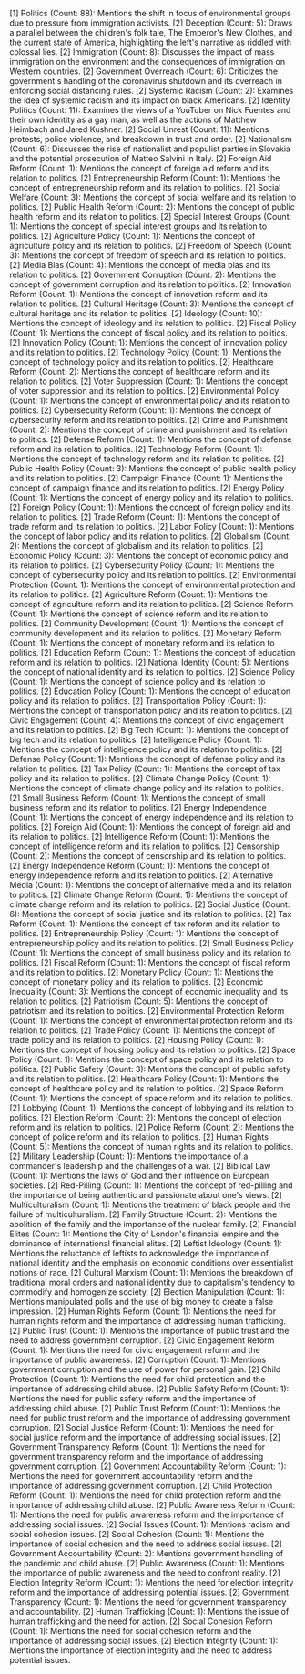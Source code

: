 [1] Politics (Count: 88): Mentions the shift in focus of environmental groups due to pressure from immigration activists.
	[2] Deception (Count: 5): Draws a parallel between the children's folk tale, The Emperor's New Clothes, and the current state of America, highlighting the left's narrative as riddled with colossal lies.
	[2] Immigration (Count: 8): Discusses the impact of mass immigration on the environment and the consequences of immigration on Western countries.
	[2] Government Overreach (Count: 6): Criticizes the government's handling of the coronavirus shutdown and its overreach in enforcing social distancing rules.
	[2] Systemic Racism (Count: 2): Examines the idea of systemic racism and its impact on black Americans.
	[2] Identity Politics (Count: 11): Examines the views of a YouTuber on Nick Fuentes and their own identity as a gay man, as well as the actions of Matthew Heimbach and Jared Kushner.
	[2] Social Unrest (Count: 11): Mentions protests, police violence, and breakdown in trust and order.
	[2] Nationalism (Count: 6): Discusses the rise of nationalist and populist parties in Slovakia and the potential prosecution of Matteo Salvini in Italy.
	[2] Foreign Aid Reform (Count: 1): Mentions the concept of foreign aid reform and its relation to politics.
	[2] Entrepreneurship Reform (Count: 1): Mentions the concept of entrepreneurship reform and its relation to politics.
	[2] Social Welfare (Count: 3): Mentions the concept of social welfare and its relation to politics.
	[2] Public Health Reform (Count: 2): Mentions the concept of public health reform and its relation to politics.
	[2] Special Interest Groups (Count: 1): Mentions the concept of special interest groups and its relation to politics.
	[2] Agriculture Policy (Count: 1): Mentions the concept of agriculture policy and its relation to politics.
	[2] Freedom of Speech (Count: 3): Mentions the concept of freedom of speech and its relation to politics.
	[2] Media Bias (Count: 4): Mentions the concept of media bias and its relation to politics.
	[2] Government Corruption (Count: 2): Mentions the concept of government corruption and its relation to politics.
	[2] Innovation Reform (Count: 1): Mentions the concept of innovation reform and its relation to politics.
	[2] Cultural Heritage (Count: 3): Mentions the concept of cultural heritage and its relation to politics.
	[2] Ideology (Count: 10): Mentions the concept of ideology and its relation to politics.
	[2] Fiscal Policy (Count: 1): Mentions the concept of fiscal policy and its relation to politics.
	[2] Innovation Policy (Count: 1): Mentions the concept of innovation policy and its relation to politics.
	[2] Technology Policy (Count: 1): Mentions the concept of technology policy and its relation to politics.
	[2] Healthcare Reform (Count: 2): Mentions the concept of healthcare reform and its relation to politics.
	[2] Voter Suppression (Count: 1): Mentions the concept of voter suppression and its relation to politics.
	[2] Environmental Policy (Count: 1): Mentions the concept of environmental policy and its relation to politics.
	[2] Cybersecurity Reform (Count: 1): Mentions the concept of cybersecurity reform and its relation to politics.
	[2] Crime and Punishment (Count: 2): Mentions the concept of crime and punishment and its relation to politics.
	[2] Defense Reform (Count: 1): Mentions the concept of defense reform and its relation to politics.
	[2] Technology Reform (Count: 1): Mentions the concept of technology reform and its relation to politics.
	[2] Public Health Policy (Count: 3): Mentions the concept of public health policy and its relation to politics.
	[2] Campaign Finance (Count: 1): Mentions the concept of campaign finance and its relation to politics.
	[2] Energy Policy (Count: 1): Mentions the concept of energy policy and its relation to politics.
	[2] Foreign Policy (Count: 1): Mentions the concept of foreign policy and its relation to politics.
	[2] Trade Reform (Count: 1): Mentions the concept of trade reform and its relation to politics.
	[2] Labor Policy (Count: 1): Mentions the concept of labor policy and its relation to politics.
	[2] Globalism (Count: 2): Mentions the concept of globalism and its relation to politics.
	[2] Economic Policy (Count: 3): Mentions the concept of economic policy and its relation to politics.
	[2] Cybersecurity Policy (Count: 1): Mentions the concept of cybersecurity policy and its relation to politics.
	[2] Environmental Protection (Count: 1): Mentions the concept of environmental protection and its relation to politics.
	[2] Agriculture Reform (Count: 1): Mentions the concept of agriculture reform and its relation to politics.
	[2] Science Reform (Count: 1): Mentions the concept of science reform and its relation to politics.
	[2] Community Development (Count: 1): Mentions the concept of community development and its relation to politics.
	[2] Monetary Reform (Count: 1): Mentions the concept of monetary reform and its relation to politics.
	[2] Education Reform (Count: 1): Mentions the concept of education reform and its relation to politics.
	[2] National Identity (Count: 5): Mentions the concept of national identity and its relation to politics.
	[2] Science Policy (Count: 1): Mentions the concept of science policy and its relation to politics.
	[2] Education Policy (Count: 1): Mentions the concept of education policy and its relation to politics.
	[2] Transportation Policy (Count: 1): Mentions the concept of transportation policy and its relation to politics.
	[2] Civic Engagement (Count: 4): Mentions the concept of civic engagement and its relation to politics.
	[2] Big Tech (Count: 1): Mentions the concept of big tech and its relation to politics.
	[2] Intelligence Policy (Count: 1): Mentions the concept of intelligence policy and its relation to politics.
	[2] Defense Policy (Count: 1): Mentions the concept of defense policy and its relation to politics.
	[2] Tax Policy (Count: 1): Mentions the concept of tax policy and its relation to politics.
	[2] Climate Change Policy (Count: 1): Mentions the concept of climate change policy and its relation to politics.
	[2] Small Business Reform (Count: 1): Mentions the concept of small business reform and its relation to politics.
	[2] Energy Independence (Count: 1): Mentions the concept of energy independence and its relation to politics.
	[2] Foreign Aid (Count: 1): Mentions the concept of foreign aid and its relation to politics.
	[2] Intelligence Reform (Count: 1): Mentions the concept of intelligence reform and its relation to politics.
	[2] Censorship (Count: 2): Mentions the concept of censorship and its relation to politics.
	[2] Energy Independence Reform (Count: 1): Mentions the concept of energy independence reform and its relation to politics.
	[2] Alternative Media (Count: 1): Mentions the concept of alternative media and its relation to politics.
	[2] Climate Change Reform (Count: 1): Mentions the concept of climate change reform and its relation to politics.
	[2] Social Justice (Count: 6): Mentions the concept of social justice and its relation to politics.
	[2] Tax Reform (Count: 1): Mentions the concept of tax reform and its relation to politics.
	[2] Entrepreneurship Policy (Count: 1): Mentions the concept of entrepreneurship policy and its relation to politics.
	[2] Small Business Policy (Count: 1): Mentions the concept of small business policy and its relation to politics.
	[2] Fiscal Reform (Count: 1): Mentions the concept of fiscal reform and its relation to politics.
	[2] Monetary Policy (Count: 1): Mentions the concept of monetary policy and its relation to politics.
	[2] Economic Inequality (Count: 3): Mentions the concept of economic inequality and its relation to politics.
	[2] Patriotism (Count: 5): Mentions the concept of patriotism and its relation to politics.
	[2] Environmental Protection Reform (Count: 1): Mentions the concept of environmental protection reform and its relation to politics.
	[2] Trade Policy (Count: 1): Mentions the concept of trade policy and its relation to politics.
	[2] Housing Policy (Count: 1): Mentions the concept of housing policy and its relation to politics.
	[2] Space Policy (Count: 1): Mentions the concept of space policy and its relation to politics.
	[2] Public Safety (Count: 3): Mentions the concept of public safety and its relation to politics.
	[2] Healthcare Policy (Count: 1): Mentions the concept of healthcare policy and its relation to politics.
	[2] Space Reform (Count: 1): Mentions the concept of space reform and its relation to politics.
	[2] Lobbying (Count: 1): Mentions the concept of lobbying and its relation to politics.
	[2] Election Reform (Count: 2): Mentions the concept of election reform and its relation to politics.
	[2] Police Reform (Count: 2): Mentions the concept of police reform and its relation to politics.
	[2] Human Rights (Count: 5): Mentions the concept of human rights and its relation to politics.
	[2] Military Leadership (Count: 1): Mentions the importance of a commander's leadership and the challenges of a war.
	[2] Biblical Law (Count: 1): Mentions the laws of God and their influence on European societies.
	[2] Red-Pilling (Count: 1): Mentions the concept of red-pilling and the importance of being authentic and passionate about one's views.
	[2] Multiculturalism (Count: 1): Mentions the treatment of black people and the failure of multiculturalism.
	[2] Family Structure (Count: 2): Mentions the abolition of the family and the importance of the nuclear family.
	[2] Financial Elites (Count: 1): Mentions the City of London's financial empire and the dominance of international financial elites.
	[2] Leftist Ideology (Count: 1): Mentions the reluctance of leftists to acknowledge the importance of national identity and the emphasis on economic conditions over essentialist notions of race.
	[2] Cultural Marxism (Count: 1): Mentions the breakdown of traditional moral orders and national identity due to capitalism's tendency to commodify and homogenize society.
	[2] Election Manipulation (Count: 1): Mentions manipulated polls and the use of big money to create a false impression.
	[2] Human Rights Reform (Count: 1): Mentions the need for human rights reform and the importance of addressing human trafficking.
	[2] Public Trust (Count: 1): Mentions the importance of public trust and the need to address government corruption.
	[2] Civic Engagement Reform (Count: 1): Mentions the need for civic engagement reform and the importance of public awareness.
	[2] Corruption (Count: 1): Mentions government corruption and the use of power for personal gain.
	[2] Child Protection (Count: 1): Mentions the need for child protection and the importance of addressing child abuse.
	[2] Public Safety Reform (Count: 1): Mentions the need for public safety reform and the importance of addressing child abuse.
	[2] Public Trust Reform (Count: 1): Mentions the need for public trust reform and the importance of addressing government corruption.
	[2] Social Justice Reform (Count: 1): Mentions the need for social justice reform and the importance of addressing social issues.
	[2] Government Transparency Reform (Count: 1): Mentions the need for government transparency reform and the importance of addressing government corruption.
	[2] Government Accountability Reform (Count: 1): Mentions the need for government accountability reform and the importance of addressing government corruption.
	[2] Child Protection Reform (Count: 1): Mentions the need for child protection reform and the importance of addressing child abuse.
	[2] Public Awareness Reform (Count: 1): Mentions the need for public awareness reform and the importance of addressing social issues.
	[2] Social Issues (Count: 1): Mentions racism and social cohesion issues.
	[2] Social Cohesion (Count: 1): Mentions the importance of social cohesion and the need to address social issues.
	[2] Government Accountability (Count: 2): Mentions government handling of the pandemic and child abuse.
	[2] Public Awareness (Count: 1): Mentions the importance of public awareness and the need to confront reality.
	[2] Election Integrity Reform (Count: 1): Mentions the need for election integrity reform and the importance of addressing potential issues.
	[2] Government Transparency (Count: 1): Mentions the need for government transparency and accountability.
	[2] Human Trafficking (Count: 1): Mentions the issue of human trafficking and the need for action.
	[2] Social Cohesion Reform (Count: 1): Mentions the need for social cohesion reform and the importance of addressing social issues.
	[2] Election Integrity (Count: 1): Mentions the importance of election integrity and the need to address potential issues.

